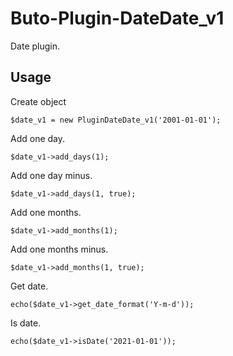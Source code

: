 # Buto-Plugin-DateDate_v1

Date plugin.

## Usage

Create object
```
$date_v1 = new PluginDateDate_v1('2001-01-01');
```

Add one day.
```
$date_v1->add_days(1);
```
Add one day minus.
```
$date_v1->add_days(1, true);
```


Add one months.
```
$date_v1->add_months(1);
```
Add one months minus.
```
$date_v1->add_months(1, true);
```


Get date.
```
echo($date_v1->get_date_format('Y-m-d'));
```


Is date.
```
echo($date_v1->isDate('2021-01-01'));
```
